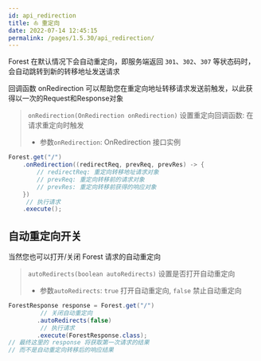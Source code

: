 ```yaml
---
id: api_redirection
title: ⛵ 重定向
date: 2022-07-14 12:45:15
permalink: /pages/1.5.30/api_redirection/
---
```


Forest 在默认情况下会自动重定向，即服务端返回 `301`、`302`、`307` 等状态码时，会自动跳转到新的转移地址发送请求

回调函数 onRedirection 可以帮助您在重定向地址转移请求发送前触发，以此获得以一次的Request和Response对象

> `onRedirection(OnRedirection onRedirection)` 设置重定向回调函数: 在请求重定向时触发
>- 参数`onRedirection`: OnRedirection 接口实例

```java
Forest.get("/")
    .onRedirection((redirectReq, prevReq, prevRes) -> {
        // redirectReq: 重定向转移地址请求对象
        // prevReq: 重定向转移前的请求对象
        // prevRes: 重定向转移前获得的响应对象
    })
     // 执行请求
    .execute();
```

## 自动重定向开关

当然您也可以打开/关闭 Forest 请求的自动重定向

> `autoRedirects(boolean autoRedirects)` 设置是否打开自动重定向
>- 参数`autoRedirects`: `true` 打开自动重定向, `false` 禁止自动重定向

```java
ForestResponse response = Forest.get("/")
         // 关闭自动重定向 
        .autoRedirects(false)
         // 执行请求   
        .execute(ForestResponse.class);
// 最终这里的 response 将获取第一次请求的结果
// 而不是自动重定向转移后的响应结果
```
